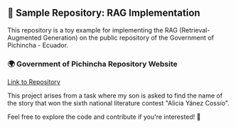 ## 📘 Sample Repository: RAG Implementation

This repository is a toy example for implementing the RAG (Retrieval-Augmented Generation) on the public repository of the Government of Pichincha - Ecuador.

### 🌍 Government of Pichincha Repository Website
[Link to Repository](http://sitp.pichincha.gob.ec/repositorio/diseno_paginas/archivos/)

This project arises from a task where my son is asked to find the name of the story that won the sixth national literature contest "Alicia Yánez Cossío".

Feel free to explore the code and contribute if you're interested! 🚀
